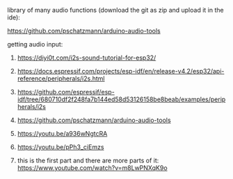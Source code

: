 library of many audio functions (download the git as zip and upload it in the ide):

https://github.com/pschatzmann/arduino-audio-tools

getting audio input:

1. https://diyi0t.com/i2s-sound-tutorial-for-esp32/

2. https://docs.espressif.com/projects/esp-idf/en/release-v4.2/esp32/api-reference/peripherals/i2s.html

3. https://github.com/espressif/esp-idf/tree/680710df2f248fa7b144ed58d53126158be8beab/examples/peripherals/i2s

4. https://github.com/pschatzmann/arduino-audio-tools

5. https://youtu.be/a936wNgtcRA

6. https://youtu.be/pPh3_ciEmzs

7. this is the first part and there are more parts of it:
    https://www.youtube.com/watch?v=m8LwPNXqK9o
